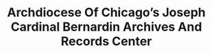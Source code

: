 ---
layout: repo
title: "Archdiocese Of Chicago’s Joseph Cardinal Bernardin Archives And Records Center"
id: 15720
permalink: repos/15720/
---
